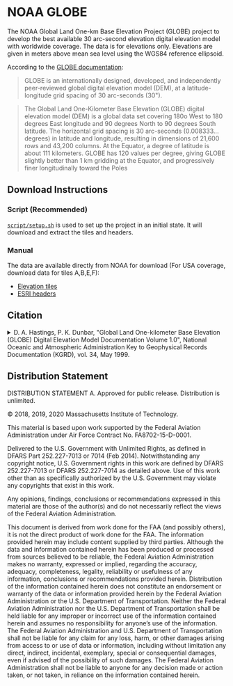 # NOAA GLOBE

The NOAA Global Land One-km Base Elevation Project (GLOBE) project to develop the best available 30 arc-second elevation digital elevation model with worldwide coverage. The data is for elevations only. Elevations are given in meters above mean sea level using the WGS84 reference ellipsoid.

According to the [GLOBE documentation](https://www.ngdc.noaa.gov/mgg/topo/report/globedocumentationmanual.pdf):
> GLOBE is an internationally designed, developed, and independently peer-reviewed global
digital elevation model (DEM), at a latitude-longitude grid spacing of 30 arc-seconds (30").

> The Global Land One-Kilometer Base Elevation (GLOBE) digital elevation model (DEM) is a global
data set covering 180o  West to 180 degrees East longitude and 90 degrees North to 90 degrees South latitude. The horizontal
grid spacing is 30 arc-seconds (0.008333... degrees) in latitude and longitude, resulting in dimensions of 21,600 rows and 43,200 columns. At the Equator, a degree of latitude is about 111 kilometers. GLOBE has 120 values per degree, giving GLOBE slightly better than 1 km gridding at the Equator, and progressively finer longitudinally toward the Poles

## Download Instructions

### Script (Recommended)

[`script/setup.sh`](../../script/setup.sh) is used to set up the project in an initial state. It will download and extract the tiles and headers.

### Manual

The data are available directly from NOAA for download (For USA coverage, download data for tiles A,B,E,F):

* [Elevation tiles](https://www.ngdc.noaa.gov/mgg/topo/gltiles.html)
* [ESRI headers](https://www.ngdc.noaa.gov/mgg/topo/elev/esri/hdr/)

## Citation

<details> <summary>D. A. Hastings, P. K. Dunbar, "Global Land One-kilometer Base Elevation (GLOBE) Digital Elevation Model Documentation Volume 1.0", National Oceanic and Atmospheric Administration Key to Geophysical Records Documentation (KGRD), vol. 34, May 1999.</summary>
<p>

```tex
@techreport{hastingsGlobalLandOne1999,
  address = {{325 Broadway, Boulder, Colorado 80303, U.S.A}},
  type = {Professional {{Paper}}},
  title = {Global {{Land One Kilometer Base Elevation}} ({{GLOBE}}) {{Digital Elevation Model}}, {{Documentation}}, {{Volume}} 1.0. {{Key}}},
  abstract = {"This is the first version of documentation for the Global Land One-kilometer Base Elevation (GLOBE) data set. GLOBE is an internationally designed, developed, and independently peer-reviewed global digital elevation model (DEMj, at a latitude-longitude grid spacing of 30 arc-seconds (30"). This report describes the history of the GLOBE project, the candidate data sets, data compilation techniques, organization, and use of the data base. The data are available on CD-ROM and the World Wide Web"--Executive Summary.},
  language = {en},
  number = {NGDC Key to Geophysical Records Documentation No. 34},
  institution = {{National Oceanic and Atmospheric Administration,}},
  author = {Hastings, D. A. (David A.) and Dunbar, Paula K.},
  collaborator = {{National Geophysical Data Center}},
  month = may,
  year = {1999},
  keywords = {Computer programs,Digital elevation models,Documentation,Global differential geometry},
  pages = {133}
}
```
</p>
</details>

## Distribution Statement

DISTRIBUTION STATEMENT A. Approved for public release. Distribution is unlimited.

© 2018, 2019, 2020 Massachusetts Institute of Technology.

This material is based upon work supported by the Federal Aviation Administration under Air Force Contract No. FA8702-15-D-0001.

Delivered to the U.S. Government with Unlimited Rights, as defined in DFARS Part 252.227-7013 or 7014 (Feb 2014). Notwithstanding any copyright notice, U.S. Government rights in this work are defined by DFARS 252.227-7013 or DFARS 252.227-7014 as detailed above. Use of this work other than as specifically authorized by the U.S. Government may violate any copyrights that exist in this work.

Any opinions, findings, conclusions or recommendations expressed in this material are those of the author(s) and do not necessarily reflect the views of the Federal Aviation Administration.

This document is derived from work done for the FAA (and possibly others), it is not the direct product of work done for the FAA. The information provided herein may include content supplied by third parties.  Although the data and information contained herein has been produced or processed from sources believed to be reliable, the Federal Aviation Administration makes no warranty, expressed or implied, regarding the accuracy, adequacy, completeness, legality, reliability or usefulness of any information, conclusions or recommendations provided herein. Distribution of the information contained herein does not constitute an endorsement or warranty of the data or information provided herein by the Federal Aviation Administration or the U.S. Department of Transportation.  Neither the Federal Aviation Administration nor the U.S. Department of Transportation shall be held liable for any improper or incorrect use of the information contained herein and assumes no responsibility for anyone’s use of the information. The Federal Aviation Administration and U.S. Department of Transportation shall not be liable for any claim for any loss, harm, or other damages arising from access to or use of data or information, including without limitation any direct, indirect, incidental, exemplary, special or consequential damages, even if advised of the possibility of such damages. The Federal Aviation Administration shall not be liable to anyone for any decision made or action taken, or not taken, in reliance on the information contained herein.
